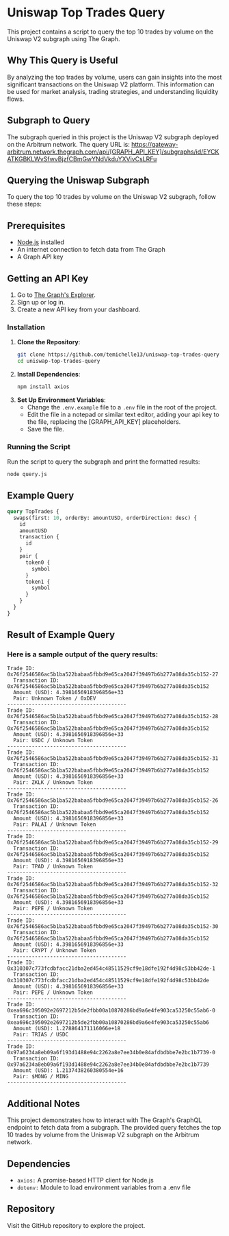# Uniswap Top Trades Query

This project contains a script to query the top 10 trades by volume on the Uniswap V2 subgraph using The Graph.

## Why This Query is Useful

By analyzing the top trades by volume, users can gain insights into the most significant transactions on the Uniswap V2 platform. This information can be used for market analysis, trading strategies, and understanding liquidity flows.

## Subgraph to Query

The subgraph queried in this project is the Uniswap V2 subgraph deployed on the Arbitrum network.
The query URL is: https://gateway-arbitrum.network.thegraph.com/api/[GRAPH_API_KEY]/subgraphs/id/EYCKATKGBKLWvSfwvBjzfCBmGwYNdVkduYXVivCsLRFu

## Querying the Uniswap Subgraph

To query the top 10 trades by volume on the Uniswap V2 subgraph, follow these steps:

## Prerequisites

- [Node.js](https://nodejs.org/) installed
- An internet connection to fetch data from The Graph
- A Graph API key

## Getting an API Key

1. Go to [The Graph's Explorer](https://thegraph.com/explorer/).
2. Sign up or log in.
3. Create a new API key from your dashboard.

### Installation

1. **Clone the Repository**:
   ```bash
   git clone https://github.com/temichelle13/uniswap-top-trades-query
   cd uniswap-top-trades-query
   ```
2. **Install Dependencies**:
   ```bash
   npm install axios
   ```
3. **Set Up Environment Variables**:
   - Change the `.env.example` file to a `.env` file in the root of the project.
   - Edit the file in a notepad or similar text editor, adding your api key to the file, replacing the [GRAPH_API_KEY] placeholders.
   - Save the file.
  
### Running the Script
Run the script to query the subgraph and print the formatted results:
  ```bash
node query.js
```
## Example Query

```graphql
query TopTrades {
  swaps(first: 10, orderBy: amountUSD, orderDirection: desc) {
    id
    amountUSD
    transaction {
      id
    }
    pair {
      token0 {
        symbol
      }
      token1 {
        symbol
      }
    }
  }
}
```

## Result of Example Query
### Here is a sample output of the query results:
```
Trade ID: 0x76f2546586ac5b1ba522babaa5fbbd9e65ca2047f39497b6b277a08da35cb152-27
  Transaction ID: 0x76f2546586ac5b1ba522babaa5fbbd9e65ca2047f39497b6b277a08da35cb152
  Amount (USD): 4.3981656918396856e+33
  Pair: Unknown Token / 0xDEV
---------------------------------------
Trade ID: 0x76f2546586ac5b1ba522babaa5fbbd9e65ca2047f39497b6b277a08da35cb152-28
  Transaction ID: 0x76f2546586ac5b1ba522babaa5fbbd9e65ca2047f39497b6b277a08da35cb152
  Amount (USD): 4.3981656918396856e+33
  Pair: USDC / Unknown Token
---------------------------------------
Trade ID: 0x76f2546586ac5b1ba522babaa5fbbd9e65ca2047f39497b6b277a08da35cb152-31
  Transaction ID: 0x76f2546586ac5b1ba522babaa5fbbd9e65ca2047f39497b6b277a08da35cb152
  Amount (USD): 4.3981656918396856e+33
  Pair: ZKLK / Unknown Token
---------------------------------------
Trade ID: 0x76f2546586ac5b1ba522babaa5fbbd9e65ca2047f39497b6b277a08da35cb152-26
  Transaction ID: 0x76f2546586ac5b1ba522babaa5fbbd9e65ca2047f39497b6b277a08da35cb152
  Amount (USD): 4.3981656918396856e+33
  Pair: PALAI / Unknown Token
---------------------------------------
Trade ID: 0x76f2546586ac5b1ba522babaa5fbbd9e65ca2047f39497b6b277a08da35cb152-29
  Transaction ID: 0x76f2546586ac5b1ba522babaa5fbbd9e65ca2047f39497b6b277a08da35cb152
  Amount (USD): 4.3981656918396856e+33
  Pair: TPAD / Unknown Token
---------------------------------------
Trade ID: 0x76f2546586ac5b1ba522babaa5fbbd9e65ca2047f39497b6b277a08da35cb152-32
  Transaction ID: 0x76f2546586ac5b1ba522babaa5fbbd9e65ca2047f39497b6b277a08da35cb152
  Amount (USD): 4.3981656918396856e+33
  Pair: PEPE / Unknown Token
---------------------------------------
Trade ID: 0x76f2546586ac5b1ba522babaa5fbbd9e65ca2047f39497b6b277a08da35cb152-30
  Transaction ID: 0x76f2546586ac5b1ba522babaa5fbbd9e65ca2047f39497b6b277a08da35cb152
  Amount (USD): 4.3981656918396856e+33
  Pair: CRYPT / Unknown Token
---------------------------------------
Trade ID: 0x310307c773fcdbfacc21dba2ed454c48511529cf9e18dfe192f4d98c53bb42de-1
  Transaction ID: 0x310307c773fcdbfacc21dba2ed454c48511529cf9e18dfe192f4d98c53bb42de
  Amount (USD): 4.3981656918396856e+33
  Pair: PEPE / Unknown Token
---------------------------------------
Trade ID: 0xea696c395092e2697212b5de2fbb00a10870286bd9a6e4fe903ca53250c55ab6-0
  Transaction ID: 0xea696c395092e2697212b5de2fbb00a10870286bd9a6e4fe903ca53250c55ab6
  Amount (USD): 1.278864171116066e+18
  Pair: TRIAS / USDC
---------------------------------------
Trade ID: 0x97a6234a8eb09a6f193d1488e94c2262a8e7ee34b0e84afdbdbbe7e2bc1b7739-0
  Transaction ID: 0x97a6234a8eb09a6f193d1488e94c2262a8e7ee34b0e84afdbdbbe7e2bc1b7739
  Amount (USD): 1.2137438260380554e+16
  Pair: $MONG / MING
---------------------------------------
```
## Additional Notes
This project demonstrates how to interact with The Graph's GraphQL endpoint to fetch data from a subgraph. The provided query fetches the top 10 trades by volume from the Uniswap V2 subgraph on the Arbitrum network.

## Dependencies
- `axios:` A promise-based HTTP client for Node.js
- `dotenv:` Module to load environment variables from a .env file

## Repository
Visit the GitHub repository to explore the project.
